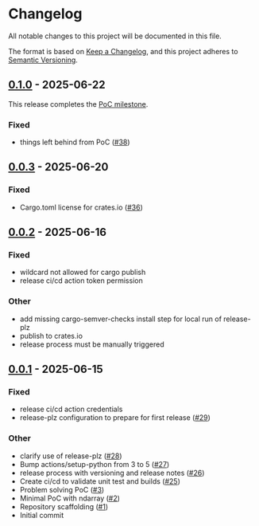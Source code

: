 # Changelog

All notable changes to this project will be documented in this file.

The format is based on [Keep a Changelog](https://keepachangelog.com/en/1.0.0/),
and this project adheres to [Semantic Versioning](https://semver.org/spec/v2.0.0.html).

## [0.1.0](https://github.com/lordgordon/rustimizer/compare/v0.0.3...v0.1.0) - 2025-06-22

This release completes the [PoC milestone](https://github.com/lordgordon/rustimizer/milestone/1).

### Fixed

- things left behind from PoC ([#38](https://github.com/lordgordon/rustimizer/pull/38))

## [0.0.3](https://github.com/lordgordon/rustimizer/compare/v0.0.2...v0.0.3) - 2025-06-20

### Fixed

- Cargo.toml license for crates.io ([#36](https://github.com/lordgordon/rustimizer/pull/36))

## [0.0.2](https://github.com/lordgordon/rustimizer/compare/v0.0.1...v0.0.2) - 2025-06-16

### Fixed

- wildcard not allowed for cargo publish
- release ci/cd action token permission

### Other

- add missing cargo-semver-checks install step for local run of release-plz
- publish to crates.io
- release process must be manually triggered

## [0.0.1](https://github.com/lordgordon/rustimizer/releases/tag/v0.0.1) - 2025-06-15

### Fixed

- release ci/cd action credentials
- release-plz configuration to prepare for first release ([#29](https://github.com/lordgordon/rustimizer/pull/29))

### Other

- clarify use of release-plz ([#28](https://github.com/lordgordon/rustimizer/pull/28))
- Bump actions/setup-python from 3 to 5 ([#27](https://github.com/lordgordon/rustimizer/pull/27))
- release process with versioning and release notes ([#26](https://github.com/lordgordon/rustimizer/pull/26))
- Create ci/cd to validate unit test and builds ([#25](https://github.com/lordgordon/rustimizer/pull/25))
- Problem solving PoC ([#3](https://github.com/lordgordon/rustimizer/pull/3))
- Minimal PoC with ndarray ([#2](https://github.com/lordgordon/rustimizer/pull/2))
- Repository scaffolding ([#1](https://github.com/lordgordon/rustimizer/pull/1))
- Initial commit
